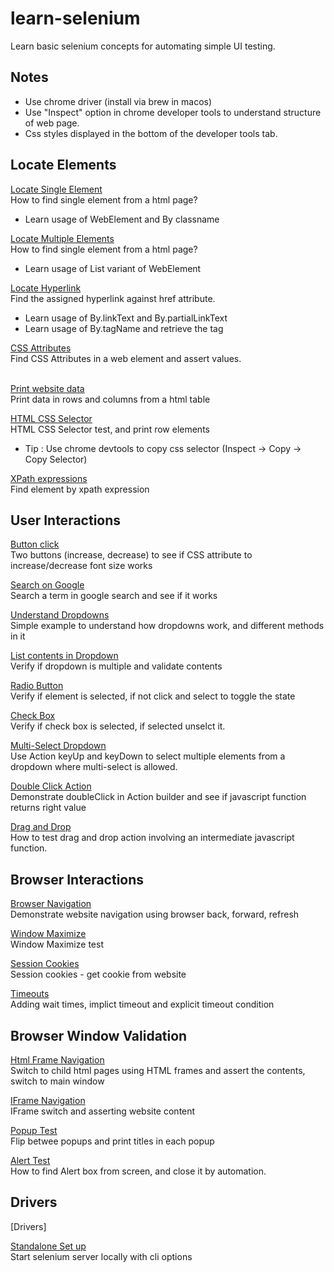 # learn-selenium

Learn basic selenium concepts for automating simple UI testing.

## Notes
* Use chrome driver (install via brew in macos)
* Use "Inspect" option in chrome developer tools to understand structure of web page.
* Css styles displayed in the bottom of the developer tools tab.

## Locate Elements

[Locate Single Element](learn-selenium/src/test/java/com/learn/selenium/locateelements/LocateOneElementTest.java) <br/>
How to find single element from a html page? <br/>
- Learn usage of WebElement and By classname

[Locate Multiple Elements](learn-selenium/src/test/java/com/learn/selenium/locateelements/LocateMultipleElementsTest.java) <br/>
How to find single element from a html page?<br/>
- Learn usage of List variant of WebElement

[Locate Hyperlink](learn-selenium/src/test/java/com/learn/selenium/locateelements/LocateHyperlinksTest.java) <br/>
Find the assigned hyperlink against href attribute. <br/>
- Learn usage of By.linkText and By.partialLinkText
- Learn usage of By.tagName and retrieve the <a> tag

[CSS Attributes](learn-selenium/src/test/java/com/learn/selenium/locateelements/LocateCssAttributesTest.java) <br/>
Find CSS Attributes in a web element and assert values. <br/>
<br/>

[Print website data](learn-selenium/src/test/java/com/learn/selenium/locateelements/WebtableDataTest.java) <br/>
Print data in rows and columns from a html table <br/>

[HTML CSS Selector](learn-selenium/src/test/java/com/learn/selenium/locateelements/LocateByCssSelectorTest.java) <br/>
HTML CSS Selector test, and print row elements <br/>
- Tip : Use chrome devtools to copy css selector (Inspect -> Copy -> Copy Selector) <br/>

[XPath expressions](learn-selenium/src/test/java/com/learn/selenium/locateelements/LocateByXPathTest.java) <br/>
Find element by xpath expression

## User Interactions

[Button click](learn-selenium/src/test/java/com/learn/selenium/userinteractions/ButtonClickTest.java) <br/>
Two buttons (increase, decrease) to see if CSS attribute to increase/decrease font size works

[Search on Google](learn-selenium/src/test/java/com/learn/selenium/userinteractions/GoogleSearchTest.java) <br/>
Search a term in google search and see if it works

[Understand Dropdowns](learn-selenium/src/test/java/com/learn/selenium/userinteractions/DropdownTest.java) <br/>
Simple example to understand how dropdowns work, and different methods in it

[List contents in Dropdown](learn-selenium/src/test/java/com/learn/selenium/userinteractions/ListPropertiesTest.java) <br/>
Verify if dropdown is multiple and validate contents

[Radio Button](learn-selenium/src/test/java/com/learn/selenium/userinteractions/RadioButtonTest.java) <br/>
Verify if element is selected, if not click and select to toggle the state

[Check Box](learn-selenium/src/test/java/com/learn/selenium/userinteractions/CheckboxTest.java) <br/>
Verify if check box is selected, if selected unselct it.

[Multi-Select Dropdown](learn-selenium/src/test/java/com/learn/selenium/userinteractions/ControlCommandTest.java) <br/>
Use Action keyUp and keyDown to select multiple elements from a dropdown where multi-select is allowed.

[Double Click Action](learn-selenium/src/test/java/com/learn/selenium/userinteractions/DoubleClickTest.java) <br/>
Demonstrate doubleClick in Action builder and see if javascript function returns right value

[Drag and Drop](learn-selenium/src/test/java/com/learn/selenium/userinteractions/DragAndDropTest.java) <br/>
How to test drag and drop action involving an intermediate javascript function.

## Browser Interactions

[Browser Navigation](learn-selenium/src/test/java/com/learn/selenium/browser/interactions/BrowserNavigationTest.java) 
<br/>
Demonstrate website navigation using browser back, forward, refresh

[Window Maximize](learn-selenium/src/test/java/com/learn/selenium/browser/interactions/WindowMaximizeTest.java) 
<br/>
Window Maximize test

[Session Cookies](learn-selenium/src/test/java/com/learn/selenium/browser/interactions/SessionCookieTest.java)
<br/>
Session cookies - get cookie from website

[Timeouts](learn-selenium/src/test/java/com/learn/selenium/browser/interactions/ScheduleTimeoutTest.java)
<br/>
Adding wait times, implict timeout and explicit timeout condition

## Browser Window Validation

[Html Frame Navigation](learn-selenium/src/test/java/com/learn/selenium/browser/window/HtmlFrameTest.java)
<br/>
Switch to child html pages using HTML frames and assert the contents, switch to main window

[IFrame Navigation](learn-selenium/src/test/java/com/learn/selenium/browser/window/IFrameTest.java)
<br/>
IFrame switch and asserting website content

[Popup Test](learn-selenium/src/test/java/com/learn/selenium/browser/window/PopupTest.java)
<br/>
Flip betwee popups and print titles in each popup

[Alert Test](learn-selenium/src/test/java/com/learn/selenium/browser/window/AlertTest.java)
<br/>
How to find Alert box from screen, and close it by automation.

## Drivers

[Drivers] 

[Standalone Set up](learn-selenium/src/test/java/com/learn/selenium/drivers/DriverNotes.md)
<br/>
Start selenium server locally with cli options
